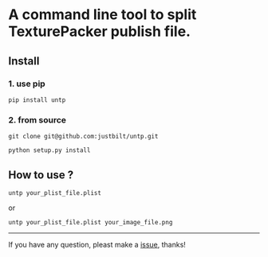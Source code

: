 # A command line tool to split TexturePacker publish file.

## Install

### 1. use pip

`pip install untp`

### 2. from source

`git clone git@github.com:justbilt/untp.git`

`python setup.py install`

## How to use ?

`untp your_plist_file.plist`

or

`untp your_plist_file.plist your_image_file.png`

---

If you have any question, pleast make a [issue](https://github.com/justbilt/untp/issues), thanks!

